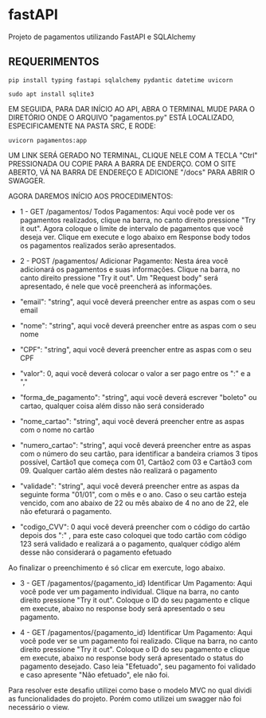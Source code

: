 # fastAPI
Projeto de pagamentos utilizando FastAPI e SQLAlchemy

## REQUERIMENTOS

`pip install typing fastapi sqlalchemy pydantic datetime uvicorn`

`sudo apt install sqlite3`

EM SEGUIDA, PARA DAR INÍCIO AO API, ABRA O TERMINAL MUDE PARA O DIRETÓRIO ONDE O ARQUIVO "pagamentos.py" ESTÁ LOCALIZADO, ESPECIFICAMENTE NA PASTA SRC, E RODE: 

`uvicorn pagamentos:app`

UM LINK SERÁ GERADO NO TERMINAL, CLIQUE NELE COM A TECLA "Ctrl" PRESSIONADA OU COPIE PARA A BARRA DE ENDERÇO. COM O SITE ABERTO, VÁ NA BARRA DE ENDEREÇO E ADICIONE "/docs" PARA ABRIR O SWAGGER.


AGORA DAREMOS INÍCIO AOS PROCEDIMENTOS:

* 1 - GET /pagamentos/ Todos Pagamentos: Aqui você pode ver os pagamentos realizados, clique na barra, no canto direito pressione "Try it out". Agora coloque o limite de intervalo de pagamentos que você deseja ver. Clique em execute e logo abaixo em Response body todos os pagamentos realizados serão apresentados.

* 2 - POST /pagamentos/ Adicionar Pagamento: Nesta área você adicionará os pagamentos e suas informações. Clique na barra, no canto direito pressione "Try it out". Um "Request body" será apresentado, é nele que você preencherá as informações.

 * "email": "string", aqui você deverá preencher entre as aspas com o seu email 
 * "nome": "string", aqui você deverá preencher entre as aspas com o seu nome
 * "CPF": "string", aqui você deverá preencher entre as aspas com o seu CPF
 * "valor": 0, aqui você deverá colocar o valor a ser pago entre os ":" e a ","
 * "forma_de_pagamento": "string", aqui você deverá escrever "boleto" ou cartao, qualquer coisa além disso não será considerado
 * "nome_cartao": "string", aqui você deverá preencher entre as aspas com o nome no cartão
 * "numero_cartao": "string", aqui você deverá preencher entre as aspas com o número do seu cartão, para identificar a bandeira criamos 3 tipos possível, Cartão1 que começa com 01, Cartão2 com 03 e Cartão3 com 09. Qualquer cartão além destes não realizará o pagamento
 * "validade": "string", aqui você deverá preencher entre as aspas da seguinte forma "01/01", com o mês e o ano. Caso o seu cartão esteja vencido, com ano abaixo de 22 ou mês abaixo de 4 no ano de 22, ele não efeturará o pagamento.
 * "codigo_CVV": 0 aqui você deverá preencher com o código do cartão depois dos ":" , para este caso coloquei que todo cartão com código 123 será validado e realizará a o pagamento, qualquer código além desse não considerará o pagamento efetuado 	

Ao finalizar o preenchimento é só clicar em exercute, logo abaixo.

* 3 - GET /pagamentos/{pagamento_id} Identificar Um Pagamento: Aqui você pode ver um pagamento individual. Clique na barra, no canto direito pressione "Try it out". Coloque o ID do seu pagamento e clique em execute, abaixo no response body será apresentado o seu pagamento. 

* 4 - GET /pagamentos/{pagamento_id} Identificar Um Pagamento: Aqui você pode ver se um pagamento foi realizado. Clique na barra, no canto direito pressione "Try it out". Coloque o ID do seu pagamento e clique em execute, abaixo no response body será apresentado o status do pagamento desejado. Caso leia "Efetuado", seu pagamento foi validado e caso apresente "Não efetuado", ele não foi.

Para resolver este desafio utilizei como base o modelo MVC no qual dividi as funcionalidades do projeto. Porém como utilizei um swagger não foi necessário o view.
